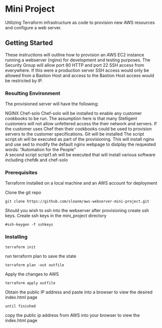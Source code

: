 # Mini Project 

Utilizing Terraform infrastructure as code
to provision new AWS resources and configure a web server.

## Getting Started

These instructions will outline how to provision an AWS EC2 instance running a webserver (nginx) for development and testing purposes.  The Security Group will allow port 80 HTTP and port 22 SSH access from everywhere.  If this were a production server SSH access would only be allowed from a Bastion Host and access to the Bastion Host access would be restricted by IP.  

### Resulting Environment

The provisioned server will have the following:  

NGINX
Chef-solo
  Chef-solo will be installed to enable any customer cookbooks to be run.  The assumption here is that many Stelligent       customers will not allow unfettered access the their network and servers.  If the customer uses Chef then their cookbooks could be used to provision servers to the customer specifications.
Git will be installed
  The script script.sh will be executed as part of the provisioning.  This will install nginx and use sed to modify the default nginx webpage to dislplay the requested words: “Automation for the People”  
  A second script script1.sh will be executed that will install various software including chefdk and chef-solo

### Prerequisites

Terraform installed on a local machine and an AWS account for deployment

Clone the git repo
```
git clone https://github.com/sloanm/aws-webserver-mini-project.git
```

Should you wish to ssh into the webserver after provisioning create ssh keys.
Create ssh keys in the mini_project directory 
```
#ssh-keygen -f sshkeys
```


### Installing

```
terraform init
```
run terraform plan to save the state
```
terraform plan -out outfile
```
Apply the changes to AWS
```
terraform apply outfile
```

Obtain the public IP address and paste into a browser to view the desired index.html page

```
until finished
```
copy the public ip address from AWS into your browser to view the index.html page
